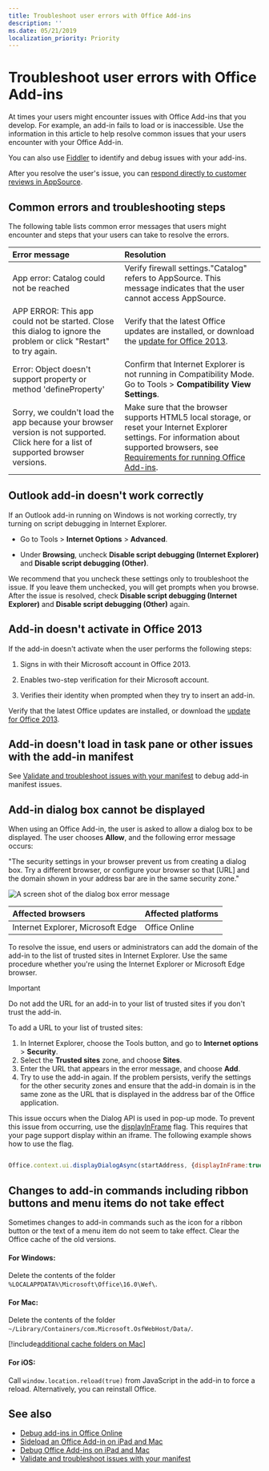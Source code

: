 ```yaml
---
title: Troubleshoot user errors with Office Add-ins
description: ''
ms.date: 05/21/2019
localization_priority: Priority
---
```


# Troubleshoot user errors with Office Add-ins

At times your users might encounter issues with Office Add-ins that you develop. For example, an add-in fails to load or is inaccessible. Use the information in this article to help resolve common issues that your users encounter with your Office Add-in. 

You can also use [Fiddler](https://www.telerik.com/fiddler) to identify and debug issues with your add-ins.

After you resolve the user's issue, you can [respond directly to customer reviews in AppSource](/office/dev/store/create-effective-office-store-listings).

## Common errors and troubleshooting steps

The following table lists common error messages that users might encounter and steps that your users can take to resolve the errors.



|**Error message**|**Resolution**|
|:-----|:-----|
|App error: Catalog could not be reached|Verify firewall settings."Catalog" refers to AppSource. This message indicates that the user cannot access AppSource.|
|APP ERROR: This app could not be started. Close this dialog to ignore the problem or click "Restart" to try again.|Verify that the latest Office updates are installed, or download the [update for Office 2013](https://support.microsoft.com/kb/2986156/).|
|Error: Object doesn't support property or method 'defineProperty'|Confirm that Internet Explorer is not running in Compatibility Mode. Go to Tools >  **Compatibility View Settings**.|
|Sorry, we couldn't load the app because your browser version is not supported. Click here for a list of supported browser versions.|Make sure that the browser supports HTML5 local storage, or reset your Internet Explorer settings. For information about supported browsers, see [Requirements for running Office Add-ins](../concepts/requirements-for-running-office-add-ins.md).|


## Outlook add-in doesn't work correctly

If an Outlook add-in running on Windows is not working correctly, try turning on script debugging in Internet Explorer. 


- Go to Tools >  **Internet Options** > **Advanced**.
    
- Under  **Browsing**, uncheck  **Disable script debugging (Internet Explorer)** and **Disable script debugging (Other)**.
    
We recommend that you uncheck these settings only to troubleshoot the issue. If you leave them unchecked, you will get prompts when you browse. After the issue is resolved, check  **Disable script debugging (Internet Explorer)** and **Disable script debugging (Other)** again.


## Add-in doesn't activate in Office 2013

If the add-in doesn't activate when the user performs the following steps:


1. Signs in with their Microsoft account in Office 2013.
    
2. Enables two-step verification for their Microsoft account.
    
3. Verifies their identity when prompted when they try to insert an add-in.
    
Verify that the latest Office updates are installed, or download the [update for Office 2013](https://support.microsoft.com/kb/2986156/).


## Add-in doesn't load in task pane or other issues with the add-in manifest

See [Validate and troubleshoot issues with your manifest](troubleshoot-manifest.md) to debug add-in manifest issues.


## Add-in dialog box cannot be displayed

When using an Office Add-in, the user is asked to allow a dialog box to be displayed. The user chooses **Allow**, and the following error message occurs:

"The security settings in your browser prevent us from creating a dialog box. Try a different browser, or configure your browser so that [URL] and the domain shown in your address bar are in the same security zone."

![A screen shot of the dialog box error message](http://i.imgur.com/3mqmlgE.png)

|**Affected browsers**|**Affected platforms**|
|:--------------------|:---------------------|
|Internet Explorer, Microsoft Edge|Office Online|

To resolve the issue, end users or administrators can add the domain of the add-in to the list of trusted sites in Internet Explorer. Use the same procedure whether you're using the Internet Explorer or Microsoft Edge browser.

> [!IMPORTANT]
> Do not add the URL for an add-in to your list of trusted sites if you don't trust the add-in.

To add a URL to your list of trusted sites:

1. In Internet Explorer, choose the Tools button, and go to **Internet options** > **Security**.
2. Select the **Trusted sites** zone, and choose **Sites**.
3. Enter the URL that appears in the error message, and choose **Add**.
4. Try to use the add-in again. If the problem persists, verify the settings for the other security zones and ensure that the add-in domain is in the same zone as the URL that is displayed in the address bar of the Office application.

This issue occurs when the Dialog API is used in pop-up mode. To prevent this issue from occurring, use the [displayInFrame](/javascript/api/office/office.ui) flag. This requires that your page support display within an iframe. The following example shows how to use the flag.

```js

Office.context.ui.displayDialogAsync(startAddress, {displayInFrame:true}, callback);
```

## Changes to add-in commands including ribbon buttons and menu items do not take effect
Sometimes changes to add-in commands such as the icon for a ribbon button or the text of a menu item do not seem to take effect. Clear the Office cache of the old versions.

#### For Windows:
Delete the contents of the folder `%LOCALAPPDATA%\Microsoft\Office\16.0\Wef\`.

#### For Mac:
Delete the contents of the folder `~/Library/Containers/com.Microsoft.OsfWebHost/Data/`. 

[!include[additional cache folders on Mac](../includes/mac-cache-folders.md)]

#### For iOS:
Call `window.location.reload(true)` from JavaScript in the add-in to force a reload. Alternatively, you can reinstall Office.

## See also

- [Debug add-ins in Office Online](debug-add-ins-in-office-online.md) 
- [Sideload an Office Add-in on iPad and Mac](sideload-an-office-add-in-on-ipad-and-mac.md)  
- [Debug Office Add-ins on iPad and Mac](debug-office-add-ins-on-ipad-and-mac.md)  
- [Validate and troubleshoot issues with your manifest](troubleshoot-manifest.md)
    
